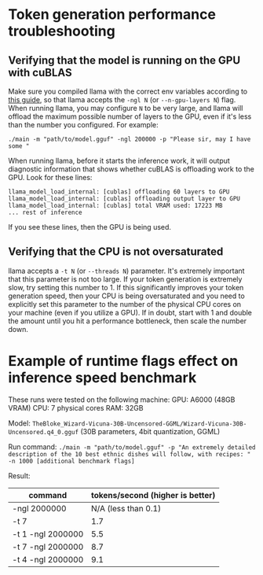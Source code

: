 # Token generation performance troubleshooting

## Verifying that the model is running on the GPU with cuBLAS
Make sure you compiled llama with the correct env variables according to [this guide](../README.md#cublas), so that llama accepts the `-ngl N` (or `--n-gpu-layers N`) flag. When running llama, you may configure `N` to be very large, and llama will offload the maximum possible number of layers to the GPU, even if it's less than the number you configured. For example:
```shell
./main -m "path/to/model.gguf" -ngl 200000 -p "Please sir, may I have some "
```

When running llama, before it starts the inference work, it will output diagnostic information that shows whether cuBLAS is offloading work to the GPU. Look for these lines:
```shell
llama_model_load_internal: [cublas] offloading 60 layers to GPU
llama_model_load_internal: [cublas] offloading output layer to GPU
llama_model_load_internal: [cublas] total VRAM used: 17223 MB
... rest of inference
```

If you see these lines, then the GPU is being used.

## Verifying that the CPU is not oversaturated
llama accepts a `-t N` (or `--threads N`) parameter. It's extremely important that this parameter is not too large. If your token generation is extremely slow, try setting this number to 1. If this significantly improves your token generation speed, then your CPU is being oversaturated and you need to explicitly set this parameter to the number of the physical CPU cores on your machine (even if you utilize a GPU). If in doubt, start with 1 and double the amount until you hit a performance bottleneck, then scale the number down.

# Example of runtime flags effect on inference speed benchmark
These runs were tested on the following machine:
GPU: A6000 (48GB VRAM)
CPU: 7 physical cores
RAM: 32GB

Model: `TheBloke_Wizard-Vicuna-30B-Uncensored-GGML/Wizard-Vicuna-30B-Uncensored.q4_0.gguf` (30B parameters, 4bit quantization, GGML)

Run command: `./main -m "path/to/model.gguf" -p "An extremely detailed description of the 10 best ethnic dishes will follow, with recipes: " -n 1000 [additional benchmark flags]`

Result:

| command | tokens/second (higher is better) |
| - | - |
| -ngl 2000000 | N/A (less than 0.1) |
| -t 7 | 1.7 |
| -t 1 -ngl 2000000 | 5.5 |
| -t 7 -ngl 2000000 | 8.7 |
| -t 4 -ngl 2000000 | 9.1 |
